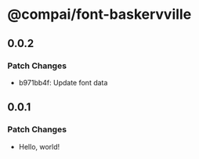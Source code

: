 # @compai/font-baskervville

## 0.0.2

### Patch Changes

- b971bb4f: Update font data

## 0.0.1

### Patch Changes

- Hello, world!
